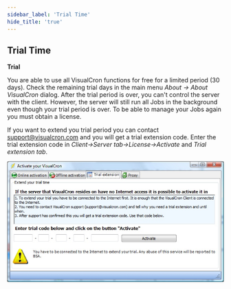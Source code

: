 ```yaml
---
sidebar_label: 'Trial Time'
hide_title: 'true'
---
```


## Trial Time

**Trial**

You are able to use all VisualCron functions for free for a limited period (30 days). Check the remaining trial days in the main menu *About -> About VisualCron* dialog. After the trial period is over, you can't control the server with the client. However, the server will still run all Jobs in the background even though your trial period is over. To be able to manage your Jobs again you must obtain a license.
 
If you want to extend you trial period you can contact support@visualcron.com and you will get a trial extension code. Enter the trial extension code in *Client->Server tab->License->Activate* and *Trial extension tab*.

![](../../static/img/clip333444053.png)

